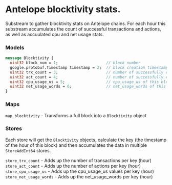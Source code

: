 Antelope blocktivity stats.
===========================

Substream to gather blocktivity stats on Antelope chains. For each hour this substream accumulates the count of successful
transactions and actions, as well as accuulated cpu and net usage stats. 

### Models

```protobuf
message Blocktivity {
  uint32 block_num = 1;                     // block number
  google.protobuf.Timestamp timestamp = 2;  // block creation timestamp (UTC)
  uint32 trx_count = 3;                     // number of successfully executed transactions in this block
  uint32 act_count = 4;                     // number of successfully executed actions in this block
  uint32 cpu_usage_us = 5;                  // cpu_usage_us of this block
  uint32 net_usage_words = 6;               // net_usage_words of this block
}
```

### Maps

`map_blocktivity` - Transforms a full block into a `Blocktivity` object

### Stores

Each store will get the `Blocktivity` objects, calculate the key (the timestamp of the hour of this block) and then 
accumulates the data in multiple `StoreAddInt64` stores.

`store_trx_count` - Adds up the number of transactions per key (hour)
`store_act_count` - Adds up the number of actions per key (hour)
`store_cpu_usage_us` - Adds up the cpu_usage_us values per key (hour)
`store_net_usage_words` - Adds up the net_usage_words per key (hour)
